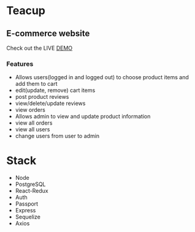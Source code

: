 # Teacup
## E-commerce website 
Check out the LIVE  <a href="https://tea-cup.herokuapp.com/">DEMO</a>


### Features
* Allows users(logged in and logged out) to choose product items and add them to cart 
* edit(update, remove) cart items
* post product reviews
* view/delete/update reviews
* view orders
* Allows admin to view and update product information
* view all orders
* view all users
* change users from user to admin


# Stack

* Node
* PostgreSQL
* React-Redux
* Auth
* Passport
* Express
* Sequelize
* Axios


